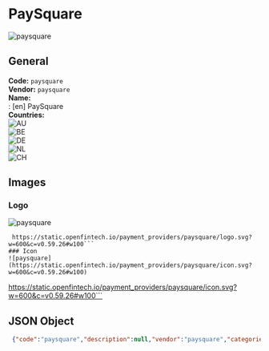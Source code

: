 # PaySquare 
![paysquare](https://static.openfintech.io/payment_providers/paysquare/logo.svg?w=600&c=v0.59.26#w100)  
## General 
**Code:** `paysquare`  
**Vendor:** `paysquare`  
**Name:**  
:	[en] PaySquare  
**Countries:**  
![AU](https://cdnjs.cloudflare.com/ajax/libs/flag-icon-css/3.3.0/flags/4x3/AU.svg#w24)  
![BE](https://cdnjs.cloudflare.com/ajax/libs/flag-icon-css/3.3.0/flags/4x3/BE.svg#w24)  
![DE](https://cdnjs.cloudflare.com/ajax/libs/flag-icon-css/3.3.0/flags/4x3/DE.svg#w24)  
![NL](https://cdnjs.cloudflare.com/ajax/libs/flag-icon-css/3.3.0/flags/4x3/NL.svg#w24)  
![CH](https://cdnjs.cloudflare.com/ajax/libs/flag-icon-css/3.3.0/flags/4x3/CH.svg#w24)  
 
## Images 
### Logo 
![paysquare](https://static.openfintech.io/payment_providers/paysquare/logo.svg?w=600&c=v0.59.26#w100)  
```
 https://static.openfintech.io/payment_providers/paysquare/logo.svg?w=600&c=v0.59.26#w100```  
### Icon 
![paysquare](https://static.openfintech.io/payment_providers/paysquare/icon.svg?w=600&c=v0.59.26#w100)  
```
 https://static.openfintech.io/payment_providers/paysquare/icon.svg?w=600&c=v0.59.26#w100```  
## JSON Object 
```json
 {"code":"paysquare","description":null,"vendor":"paysquare","categories":null,"countries":["AU","BE","DE","NL","CH"],"payment_method":null,"payout_method":null,"metadata":{"about_payments_code":"paysquare"},"name":{"en":"PaySquare"}}```  
